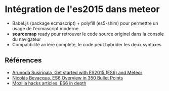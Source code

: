 # Intégration de l'es2015 dans meteor

- Babel.js (package ecmascript) + polyfill (es5-shim) pour permettre un usage de l'ecmascript moderne
- **sourcemap** ready pour retrouver le code source originel dans la console du navigateur
- Compatibilité arrière complète, le code peut hybrider les deux syntaxes

## Références

- [Arunoda Susiripala, Get started with ES2015 (ES6) and Meteor](https://blog.meteor.com/get-started-with-es2015-es6-and-meteor-50186da21a4e?gi=60858c3a04c3)
- [Nicolás Bevacqua, ES6 Overview in 350 Bullet Points](https://ponyfoo.com/articles/es6)
- [Mozilla hacks articles, ES6 in depth](https://hacks.mozilla.org/category/es6-in-depth/)